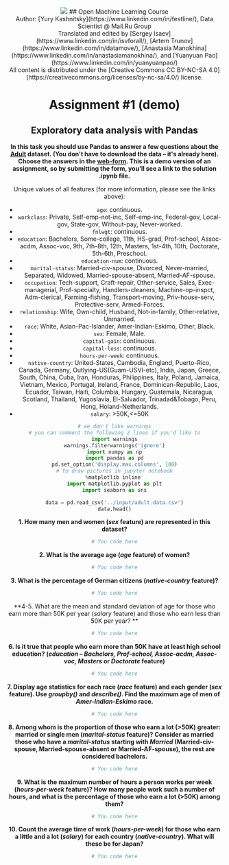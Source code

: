 
<center>
<img src="https://habrastorage.org/files/fd4/502/43d/fd450243dd604b81b9713213a247aa20.jpg">
## Open Machine Learning Course
<center>Author: [Yury Kashnitsky](https://www.linkedin.com/in/festline/), Data Scientist @ Mail.Ru Group <br>
Translated and edited by [Sergey Isaev](https://www.linkedin.com/in/isvforall/), [Artem Trunov](https://www.linkedin.com/in/datamove/), [Anastasia Manokhina](https://www.linkedin.com/in/anastasiamanokhina/), and [Yuanyuan Pao](https://www.linkedin.com/in/yuanyuanpao/) <br>All content is distributed under the [Creative Commons CC BY-NC-SA 4.0](https://creativecommons.org/licenses/by-nc-sa/4.0/) license.

# <center> Assignment #1 (demo)
## <center>  Exploratory data analysis with Pandas


**In this task you should use Pandas to answer a few questions about the [Adult](https://archive.ics.uci.edu/ml/datasets/Adult) dataset. (You don't have to download the data – it's already here). Choose the answers in the [web-form](https://docs.google.com/forms/d/1uY7MpI2trKx6FLWZte0uVh3ULV4Cm_tDud0VDFGCOKg). This is a demo version of an assignment, so by submitting the form, you'll see a link to the solution .ipynb file.**

Unique values of all features (for more information, please see the links above):
- `age`: continuous.
- `workclass`: Private, Self-emp-not-inc, Self-emp-inc, Federal-gov, Local-gov, State-gov, Without-pay, Never-worked.
- `fnlwgt`: continuous.
- `education`: Bachelors, Some-college, 11th, HS-grad, Prof-school, Assoc-acdm, Assoc-voc, 9th, 7th-8th, 12th, Masters, 1st-4th, 10th, Doctorate, 5th-6th, Preschool.
- `education-num`: continuous.
- `marital-status`: Married-civ-spouse, Divorced, Never-married, Separated, Widowed, Married-spouse-absent, Married-AF-spouse.
- `occupation`: Tech-support, Craft-repair, Other-service, Sales, Exec-managerial, Prof-specialty, Handlers-cleaners, Machine-op-inspct, Adm-clerical, Farming-fishing, Transport-moving, Priv-house-serv, Protective-serv, Armed-Forces.
- `relationship`: Wife, Own-child, Husband, Not-in-family, Other-relative, Unmarried.
- `race`: White, Asian-Pac-Islander, Amer-Indian-Eskimo, Other, Black.
- `sex`: Female, Male.
- `capital-gain`: continuous.
- `capital-loss`: continuous.
- `hours-per-week`: continuous.
- `native-country`: United-States, Cambodia, England, Puerto-Rico, Canada, Germany, Outlying-US(Guam-USVI-etc), India, Japan, Greece, South, China, Cuba, Iran, Honduras, Philippines, Italy, Poland, Jamaica, Vietnam, Mexico, Portugal, Ireland, France, Dominican-Republic, Laos, Ecuador, Taiwan, Haiti, Columbia, Hungary, Guatemala, Nicaragua, Scotland, Thailand, Yugoslavia, El-Salvador, Trinadad&Tobago, Peru, Hong, Holand-Netherlands.   
- `salary`: >50K,<=50K


```python
# we don't like warnings
# you can comment the following 2 lines if you'd like to
import warnings
warnings.filterwarnings('ignore')
import numpy as np
import pandas as pd
pd.set_option('display.max.columns', 100)
# to draw pictures in jupyter notebook
%matplotlib inline 
import matplotlib.pyplot as plt
import seaborn as sns
```


```python
data = pd.read_csv('../input/adult.data.csv')
data.head()
```

**1. How many men and women (*sex* feature) are represented in this dataset?** 


```python
# You code here
```

**2. What is the average age (*age* feature) of women?**


```python
# You code here
```

**3. What is the percentage of German citizens (*native-country* feature)?**


```python
# You code here
```

**4-5. What are the mean and standard deviation of age for those who earn more than 50K per year (*salary* feature) and those who earn less than 50K per year? **


```python
# You code here
```

**6. Is it true that people who earn more than 50K have at least high school education? (*education – Bachelors, Prof-school, Assoc-acdm, Assoc-voc, Masters* or *Doctorate* feature)**


```python
# You code here
```

**7. Display age statistics for each race (*race* feature) and each gender (*sex* feature). Use *groupby()* and *describe()*. Find the maximum age of men of *Amer-Indian-Eskimo* race.**


```python
# You code here
```

**8. Among whom is the proportion of those who earn a lot (>50K) greater: married or single men (*marital-status* feature)? Consider as married those who have a *marital-status* starting with *Married* (Married-civ-spouse, Married-spouse-absent or Married-AF-spouse), the rest are considered bachelors.**


```python
# You code here
```

**9. What is the maximum number of hours a person works per week (*hours-per-week* feature)? How many people work such a number of hours, and what is the percentage of those who earn a lot (>50K) among them?**


```python
# You code here
```

**10. Count the average time of work (*hours-per-week*) for those who earn a little and a lot (*salary*) for each country (*native-country*). What will these be for Japan?**


```python
# You code here
```
